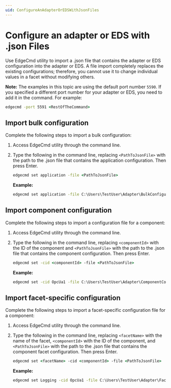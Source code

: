 ```yaml
---
uid: ConfigureAnAdapterOrEDSWithJsonFiles
---
```


# Configure an adapter or EDS with .json Files

Use EdgeCmd utility to  import a .json file that contains the adapter or EDS configuration into the adapter or EDS. A file import completely replaces the existing configurations; therefore, you cannot use it to change individual values in a facet without modifying others.

**Note:** The examples in this topic are using the default port number `5590`. If you specified a different port number for your adapter or EDS, you need to add it in the command. For example:

```cmd
edgecmd -port 5591 <RestOfTheCommand>
```

<!-- MB 9/16: This section needs a note that says each adapter doc set contains more information on valid key/value pairs for each configuration file. -->

## Import bulk configuration

Complete the following steps to import a bulk configuration:

1. Access EdgeCmd utility through the command line.
2. Type the following in the command line, replacing `<PathToJsonFile>` with the path to the .json file that contains the application configuration. Then press Enter.

   ```cmd
   edgecmd set application -file <PathToJsonFile>
   ```

   **Example:**

   ```cmd
   edgecmd set application -file C:\Users\TestUser\Adapter\BulkConfiguration.json
   ```

## Import component configuration

Complete the following steps to import a configuration file for a component:

1. Access EdgeCmd utility through the command line.
2. Type the following in the command line, replacing `<componentId>` with the ID of the component and `<PathToJsonFile>` with the path to the .json file that contains the component configuration. Then press Enter.

   ```cmd
   edgecmd set -cid <componentId> -file <PathToJsonFile>
   ```

   **Example:**

   ```cmd
   edgecmd set -cid OpcUa1 -file C:\Users\TestUser\Adapter\ComponentConfiguration.json
   ```

## Import facet-specific configuration

Complete the following steps to import a facet-specific configuration file for a component:

1. Access EdgeCmd utility through the command line.
2. Type the following in the command line, replacing `<facetName>` with the name of the facet, `<componentId>` with the ID of the component, and `<PathToJsonFile>` with the path to the .json file that contains the component facet configuration. Then press Enter.

   ```cmd
   edgecmd set <facetName> -cid <componentId> -file <PathToJsonFile>
   ```

   **Example:**

   ```cmd
   edgecmd set Logging -cid OpcUa1 -file C:\Users\TestUser\Adapter\FacetConfiguration.json
   ```
